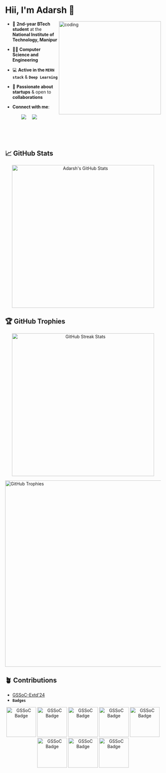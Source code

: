 # Hii, I'm Adarsh 👋
  <img align="right" alt="coding" height="300" width="330" src="https://user-images.githubusercontent.com/74038190/229223263-cf2e4b07-2615-4f87-9c38-e37600f8381a.gif">
  
- 🌟 **2nd-year BTech student** at the **National Institute of Technology, Manipur**  

- 👨‍💻 **Computer Science and Engineering**
  
- 💻 **Active in the `MERN stack`** & **`Deep Learning`**
 
- 🚀 **Passionate about startups** & open to **collaborations**
  <br/>
- **Connect with me**:
<p align="center">
<a href="https://www.linkedin.com/in/adarsh-chaubey/" target="blank"><img align="center" src="https://img.shields.io/badge/LinkedIn-0077B5?style=for-the-badge&logo=linkedin&logoColor=white" /></a> &nbsp;&nbsp;&nbsp;  
<a href="mailto:0310adarshchaubey@gmail.com" target="blank"><img align="center" src="https://img.shields.io/badge/Gmail-D14836?style=for-the-badge&logo=gmail&logoColor=white" /></a> &nbsp;&nbsp;&nbsp;       
</p>
  
<br/><br/><br/>
<!-- GitHub Stats -->
## 📈 GitHub Stats
<p align="center">
  <img src="https://github-readme-stats.vercel.app/api?username=Adarsh-Chaubey03&show_icons=true&theme=chartreuse-dark&include_all_commits=true&count_private=true" alt="Adarsh's GitHub Stats" width="460"/>
</p>



## 🏆 GitHub Trophies
<p align="center"><p align="center">
  <img 
    src="https://github-readme-streak-stats.herokuapp.com/?user=Adarsh-Chaubey03&theme=dark" 
    alt="GitHub Streak Stats" 
    style="max-width:100%; width:460px;"
  />
</p>

  <img src="https://github-profile-trophy.vercel.app/?username=Adarsh-Chaubey03&theme=darkhub&no-frame=true&row=1&column=6" alt="GitHub Trophies" width="600"/>
</p>



## 🪴 Contributions
- [GSSoC-Extd'24](https://github.com/GSSoC24)
- **`Badges`**
<div align="center">
<img src="https://gssoc.girlscript.tech/badges/1.png?imwidth=256" alt="GSSoC Badge" width="96">
<img src="https://gssoc.girlscript.tech/badges/2.png?imwidth=256" alt="GSSoC Badge" width="96">
<img src="https://gssoc.girlscript.tech/badges/3.png?imwidth=256" alt="GSSoC Badge" width="96">
<img src="https://gssoc.girlscript.tech/badges/4.png?imwidth=256" alt="GSSoC Badge" width="96">
<img src="https://gssoc.girlscript.tech/badges/5.png?imwidth=256" alt="GSSoC Badge" width="96">
<img src="https://gssoc.girlscript.tech/badges/postman.png?imwidth=256" alt="GSSoC Badge" width="96px" />
<img src="https://gssoc.girlscript.tech/badges/6.png?imwidth=256" alt="GSSoC Badge" width="96">
  <img src="https://gssoc.girlscript.tech/badges/web3hack.png?imwidth=256" alt="GSSoC Badge" width="96">
</div>

